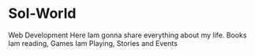 # Sol-World
Web Development
Here Iam gonna share everything about my life. Books Iam reading, Games Iam Playing, Stories and Events


